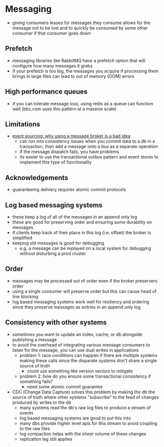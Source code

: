 # Messaging

- giving consumers leases for messages they consume allows for the message not to be lost and to quickly be consumed by some other consumer if that consumer goes down

## Prefetch

- messaging libraries like RabbitMQ have a prefetch option that will configure how many messages it grabs
- if your prefetch is too big, the messages you acquire if processing them brings in large files can lead to out of memory (OOM) errors

## High performance queues

- if you can tolerate message loss, using redis as a queue can function well (bbc.com uses this pattern at a massive scale)

## Limitations

- [event sourcing: why using a message broker is a bad idea](https://diogojoma.medium.com/event-sourcing-why-using-a-message-broker-is-a-bad-idea-ddc11089c876?)
  - can run into consistency issues when you commit data to a db in a transaction, then add a message onto a bus as a separate operation
  - if the message dispatch fails, you have problems
  - its easier to use the transactional outbox pattern and event stores to implement this type of functionality

## Acknowledgements

- guaranteeing delivery requires atomic commit protocols

## Log based messaging systems

- these keep a log of all of the messages in an append only log
- these are good for preserving order and ensuring some durability on messages
- if clients keep track of their place in this log (i.e. offset) the broker is simplified
- keeping old messages is good for debugging
  - e.g. a message can be replayed on a local system for debugging without disturbing a prod cluster

## Order

- messages may be processed out of order even if the broker preservers order
- using a single consumer will preserve order but this can cause head of line blocking
- log based messaging systems work well for resiliency and ordering since they preserve messages as entries in an append only log

## Consistency with other systems

- sometimes you want to update an index, cache, or db alongside publishing a message
- to avoid the overhead of integrating various message consumers to listen for the message, you can use dual writes in applications
  - problem 1: race conditions can happen if there are multiple systems making these calls since the disparate systems don't share a single source of truth
    - could use something like version vectors to mitigate
  - problem 2: how do you ensure some transactional consistency if something fails?
    - need some atomic commit guarantee
- CDC (Change Data Capture) solves this problem by making the db the source of truth where other systems "subscribe" to the feed of changes produced by writes to the db
  - many systems read the db's raw log files to produce a stream of events
  - log based messaging systems are good to put this into
  - many dbs provide higher level apis for this stream to avoid coupling to the raw files
  - log compaction helps with the sheer volume of these changes
  - replication lag still applies
